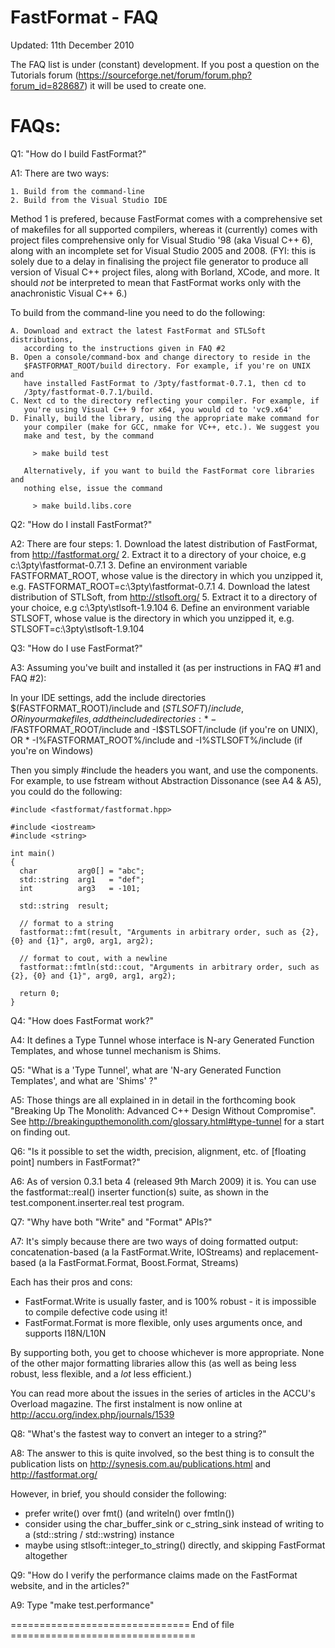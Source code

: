 FastFormat - FAQ
================

Updated:    11th December 2010



The FAQ list is under (constant) development. If you post a question on the
Tutorials forum (https://sourceforge.net/forum/forum.php?forum_id=828687)
it will be used to create one.

FAQs:
=====

Q1: "How do I build FastFormat?"

A1:
  There are two ways:
  
    1. Build from the command-line
    2. Build from the Visual Studio IDE

  Method 1 is prefered, because FastFormat comes with a comprehensive set of
  makefiles for all supported compilers, whereas it (currently) comes with
  project files comprehensive only for Visual Studio '98 (aka Visual C++ 6),
  along with an incomplete set for Visual Studio 2005 and 2008. (FYI: this
  is solely due to a delay in finalising the project file generator to
  produce all version of Visual C++ project files, along with Borland,
  XCode, and more. It should *not* be interpreted to mean that FastFormat
  works only with the anachronistic Visual C++ 6.)

  To build from the command-line you need to do the following:

    A. Download and extract the latest FastFormat and STLSoft distributions,
       according to the instructions given in FAQ #2
    B. Open a console/command-box and change directory to reside in the
       $FASTFORMAT_ROOT/build directory. For example, if you're on UNIX and
       have installed FastFormat to /3pty/fastformat-0.7.1, then cd to 
       /3pty/fastformat-0.7.1/build.
    C. Next cd to the directory reflecting your compiler. For example, if
       you're using Visual C++ 9 for x64, you would cd to 'vc9.x64'
    D. Finally, build the library, using the appropriate make command for
       your compiler (make for GCC, nmake for VC++, etc.). We suggest you
       make and test, by the command

         > make build test

       Alternatively, if you want to build the FastFormat core libraries and
       nothing else, issue the command

         > make build.libs.core


Q2: "How do I install FastFormat?"

A2:
  There are four steps:
    1. Download the latest distribution of FastFormat, from http://fastformat.org/
    2. Extract it to a directory of your choice, e.g c:\3pty\fastformat-0.7.1
    3. Define an environment variable FASTFORMAT_ROOT, whose value is the directory
       in which you unzipped it, e.g. FASTFORMAT_ROOT=c:\3pty\fastformat-0.7.1
    4. Download the latest distribution of STLSoft, from http://stlsoft.org/
    5. Extract it to a directory of your choice, e.g c:\3pty\stlsoft-1.9.104
    6. Define an environment variable STLSOFT, whose value is the directory
       in which you unzipped it, e.g. STLSOFT=c:\3pty\stlsoft-1.9.104


Q3: "How do I use FastFormat?"

A3:
  Assuming you've built and installed it (as per instructions in FAQ #1 and FAQ #2):

  In your IDE settings, add the include directories $(FASTFORMAT_ROOT)/include
  and $(STLSOFT)/include, OR in your makefiles, add the include directories:
    * -I$FASTFORMAT_ROOT/include and -I$STLSOFT/include (if you're on UNIX), OR
    * -I%FASTFORMAT_ROOT%/include and -I%STLSOFT%/include (if you're on Windows)

  Then you simply #include the headers you want, and use the components. For
  example, to use fstream without Abstraction Dissonance (see A4 & A5), you
  could do the following:

    #include <fastformat/fastformat.hpp>

    #include <iostream>
    #include <string>

    int main()
    {
      char         arg0[] = "abc";
      std::string  arg1   = "def";
      int          arg3   = -101;

      std::string  result;

      // format to a string
      fastformat::fmt(result, "Arguments in arbitrary order, such as {2}, {0} and {1}", arg0, arg1, arg2);

      // format to cout, with a newline
      fastformat::fmtln(std::cout, "Arguments in arbitrary order, such as {2}, {0} and {1}", arg0, arg1, arg2);

      return 0;
    }



Q4: "How does FastFormat work?"

A4:
  It defines a Type Tunnel whose interface is N-ary Generated Function
  Templates, and whose tunnel mechanism is Shims.


Q5: "What is a 'Type Tunnel', what are 'N-ary Generated Function
  Templates', and what are 'Shims' ?"

A5:
  Those things are all explained in in detail in the forthcoming book
  "Breaking Up The Monolith: Advanced C++ Design Without Compromise". See
  http://breakingupthemonolith.com/glossary.html#type-tunnel for a start on
  finding out.


Q6: "Is it possible to set the width, precision, alignment, etc. of
  [floating point] numbers in FastFormat?"

A6:
  As of version 0.3.1 beta 4 (released 9th March 2009) it is. You can use
  the fastformat::real() inserter function(s) suite, as shown in the
  test.component.inserter.real test program.


Q7: "Why have both "Write" and "Format" APIs?"

A7:
  It's simply because there are two ways of doing formatted output: 
  concatenation-based (a la FastFormat.Write, IOStreams) and 
  replacement-based (a la FastFormat.Format, Boost.Format, Streams)

  Each has their pros and cons:
   * FastFormat.Write is usually faster, and is 100% robust - it is
     impossible to compile defective code using it!
   * FastFormat.Format is more flexible, only uses arguments once, and
     supports I18N/L10N

  By supporting both, you get to choose whichever is more appropriate. None
  of the other major formatting libraries allow this (as well as being less
  robust, less flexible, and a *lot* less efficient.)

  You can read more about the issues in the series of articles in the ACCU's
  Overload magazine. The first instalment is now online at
  http://accu.org/index.php/journals/1539


Q8: "What's the fastest way to convert an integer to a string?"

A8:
  The answer to this is quite involved, so the best thing is to consult the
  publication lists on http://synesis.com.au/publications.html and
  http://fastformat.org/
  
  However, in brief, you should consider the following:
  
   * prefer write() over fmt() (and writeln() over fmtln())
   * consider using the char_buffer_sink or c_string_sink instead of writing
     to a (std::string / std::wstring) instance
   * maybe using stlsoft::integer_to_string() directly, and skipping
     FastFormat altogether


Q9: "How do I verify the performance claims made on the FastFormat website,
   and in the articles?"

A9:
  Type "make test.performance"


=============================== End of file ================================


